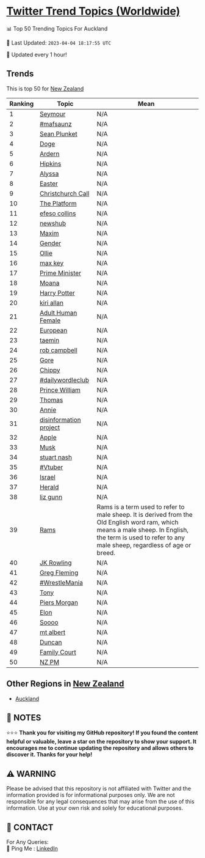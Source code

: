 [Twitter Trend Topics (Worldwide)](https://github.com/ErcinDedeoglu/Twitter-Trend-Topics)
==========


📊 Top 50 Trending Topics For Auckland

📆 Last Updated: `2023-04-04 18:17:55 UTC`

🔧 Updated every 1 hour!


## Trends

This is top 50 for [New Zealand](</New Zealand>)

| Ranking | Topic | Mean |
| ------- | ------------ | ------------ |
| 1 | [Seymour](http://twitter.com/search?q=Seymour) | N/A |
| 2 | [#mafsaunz](http://twitter.com/search?q=%23mafsaunz) | N/A |
| 3 | [Sean Plunket](http://twitter.com/search?q=Sean+Plunket) | N/A |
| 4 | [Doge](http://twitter.com/search?q=Doge) | N/A |
| 5 | [Ardern](http://twitter.com/search?q=Ardern) | N/A |
| 6 | [Hipkins](http://twitter.com/search?q=Hipkins) | N/A |
| 7 | [Alyssa](http://twitter.com/search?q=Alyssa) | N/A |
| 8 | [Easter](http://twitter.com/search?q=Easter) | N/A |
| 9 | [Christchurch Call](http://twitter.com/search?q=Christchurch+Call) | N/A |
| 10 | [The Platform](http://twitter.com/search?q=The+Platform) | N/A |
| 11 | [efeso collins](http://twitter.com/search?q=efeso+collins) | N/A |
| 12 | [newshub](http://twitter.com/search?q=newshub) | N/A |
| 13 | [Maxim](http://twitter.com/search?q=Maxim) | N/A |
| 14 | [Gender](http://twitter.com/search?q=Gender) | N/A |
| 15 | [Ollie](http://twitter.com/search?q=Ollie) | N/A |
| 16 | [max key](http://twitter.com/search?q=max+key) | N/A |
| 17 | [Prime Minister](http://twitter.com/search?q=Prime+Minister) | N/A |
| 18 | [Moana](http://twitter.com/search?q=Moana) | N/A |
| 19 | [Harry Potter](http://twitter.com/search?q=Harry+Potter) | N/A |
| 20 | [kiri allan](http://twitter.com/search?q=kiri+allan) | N/A |
| 21 | [Adult Human Female](http://twitter.com/search?q=Adult+Human+Female) | N/A |
| 22 | [European](http://twitter.com/search?q=European) | N/A |
| 23 | [taemin](http://twitter.com/search?q=taemin) | N/A |
| 24 | [rob campbell](http://twitter.com/search?q=rob+campbell) | N/A |
| 25 | [Gore](http://twitter.com/search?q=Gore) | N/A |
| 26 | [Chippy](http://twitter.com/search?q=Chippy) | N/A |
| 27 | [#dailywordleclub](http://twitter.com/search?q=%23dailywordleclub) | N/A |
| 28 | [Prince William](http://twitter.com/search?q=Prince+William) | N/A |
| 29 | [Thomas](http://twitter.com/search?q=Thomas) | N/A |
| 30 | [Annie](http://twitter.com/search?q=Annie) | N/A |
| 31 | [disinformation project](http://twitter.com/search?q=disinformation+project) | N/A |
| 32 | [Apple](http://twitter.com/search?q=Apple) | N/A |
| 33 | [Musk](http://twitter.com/search?q=Musk) | N/A |
| 34 | [stuart nash](http://twitter.com/search?q=stuart+nash) | N/A |
| 35 | [#Vtuber](http://twitter.com/search?q=%23Vtuber) | N/A |
| 36 | [Israel](http://twitter.com/search?q=Israel) | N/A |
| 37 | [Herald](http://twitter.com/search?q=Herald) | N/A |
| 38 | [liz gunn](http://twitter.com/search?q=liz+gunn) | N/A |
| 39 | [Rams](http://twitter.com/search?q=Rams) | Rams is a term used to refer to male sheep. It is derived from the Old English word ram, which means a male sheep. In English, the term is used to refer to any male sheep, regardless of age or breed. |
| 40 | [JK Rowling](http://twitter.com/search?q=JK+Rowling) | N/A |
| 41 | [Greg Fleming](http://twitter.com/search?q=Greg+Fleming) | N/A |
| 42 | [#WrestleMania](http://twitter.com/search?q=%23WrestleMania) | N/A |
| 43 | [Tony](http://twitter.com/search?q=Tony) | N/A |
| 44 | [Piers Morgan](http://twitter.com/search?q=Piers+Morgan) | N/A |
| 45 | [Elon](http://twitter.com/search?q=Elon) | N/A |
| 46 | [Soooo](http://twitter.com/search?q=Soooo) | N/A |
| 47 | [mt albert](http://twitter.com/search?q=mt+albert) | N/A |
| 48 | [Duncan](http://twitter.com/search?q=Duncan) | N/A |
| 49 | [Family Court](http://twitter.com/search?q=Family+Court) | N/A |
| 50 | [NZ PM](http://twitter.com/search?q=NZ+PM) | N/A |



## Other Regions in [New Zealand](</New Zealand>)

* [Auckland](</New Zealand/Auckland.md>)



## 📝 NOTES

⭐⭐⭐ **Thank you for visiting my GitHub repository! If you found the content helpful or valuable, leave a star on the repository to show your support. It encourages me to continue updating the repository and allows others to discover it. Thanks for your help!**


## ⚠️ WARNING

Please be advised that this repository is not affiliated with Twitter and the information provided is for informational purposes only. We are not responsible for any legal consequences that may arise from the use of this information. Use at your own risk and solely for educational purposes.


## 📨 CONTACT

 For Any Queries:  
            🏓 Ping Me : [LinkedIn](https://www.linkedin.com/in/ercindedeoglu/)
